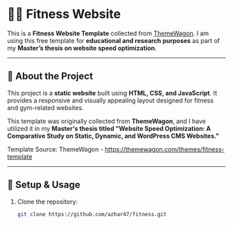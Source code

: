 # 🏋️‍♂️ Fitness Website

This is a **Fitness Website Template** collected from [ThemeWagon](https://themewagon.com/themes/fitness-template/). I am using this free template for **educational and research purposes** as part of my **Master’s thesis on website speed optimization**.

---

## 📌 **About the Project**
This project is a **static website** built using **HTML, CSS, and JavaScript**. It provides a responsive and visually appealing layout designed for fitness and gym-related websites.

This template was originally collected  from  **ThemeWagon**, and I have utilized it in my **Master's thesis titled "Website Speed Optimization: A Comparative Study on Static, Dynamic, and WordPress CMS Websites."** 

Template Source: ThemeWagon - https://themewagon.com/themes/fitness-template

---




## 🔧 **Setup & Usage**
1. Clone the repository:
   ```sh
   git clone https://github.com/azhar47/fitness.git
